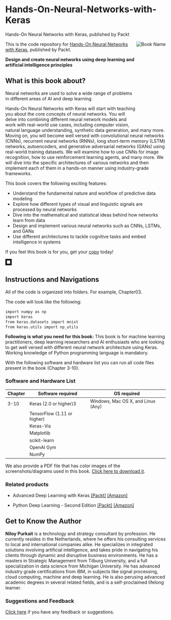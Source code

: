 # Hands-On-Neural-Networks-with-Keras
Hands-On Neural Networks with Keras, published by Packt

<a href="https://prod.packtpub.com/in/big-data-and-business-intelligence/hands-neural-networks-keras#utm_source=9781789536089"><img src="https://prod.packtpub.com/media/catalog/product/cache/a22c7d190d97ca25f5f1089471ab8502/b/1/b11726_mockupcover_0.png" alt="Book Name" height="256px" align="right"></a>

This is the code repository for [Hands-On Neural Networks with Keras](https://prod.packtpub.com/in/big-data-and-business-intelligence/hands-neural-networks-keras#utm_source=9781789536089), published by Packt.

**Design and create neural networks using deep learning and artificial intelligence principles**

## What is this book about?
Neural networks are used to solve a wide range of problems in different areas of AI and deep learning.

Hands-On Neural Networks with Keras will start with teaching you about the core concepts of neural networks. You will delve into combining different neural network models and work with real-world use cases, including computer vision, natural language understanding, synthetic data generation, and many more. Moving on, you will become well versed with convolutional neural networks (CNNs), recurrent neural networks (RNNs), long short-term memory (LSTM) networks, autoencoders, and generative adversarial networks (GANs) using real-world training datasets. We will examine how to use CNNs for image recognition, how to use reinforcement learning agents, and many more. We will dive into the specific architectures of various networks and then implement each of them in a hands-on manner using industry-grade frameworks.

This book covers the following exciting features: 
* Understand the fundamental nature and workflow of predictive data modeling
* Explore how different types of visual and linguistic signals are processed by neural networks
* Dive into the mathematical and statistical ideas behind how networks learn from data
* Design and implement various neural networks such as CNNs, LSTMs, and GANs
* Use different architectures to tackle cognitive tasks and embed intelligence in systems

If you feel this book is for you, get your [copy](https://www.amazon.com/dp/1789536081) today!

<a href="https://www.packtpub.com/?utm_source=github&utm_medium=banner&utm_campaign=GitHubBanner"><img src="https://raw.githubusercontent.com/PacktPublishing/GitHub/master/GitHub.png" alt="https://www.packtpub.com/" border="5" /></a>

## Instructions and Navigations
All of the code is organized into folders. For example, Chapter03.

The code will look like the following:
```
import numpy as np
import keras
from keras.datasets import mnist
from keras.utils import np_utils
```

**Following is what you need for this book:**
This book is for machine learning practitioners, deep learning researchers and AI enthusiasts who are looking to get well versed with different neural network architecture using Keras. Working knowledge of Python programming language is mandatory.

With the following software and hardware list you can run all code files present in the book (Chapter 3-10).

### Software and Hardware List

| Chapter  | Software required                    | OS required                        |
| -------- | ------------------------------------ | -----------------------------------|
| 3-10     | Keras (2.0 or higher)3               | Windows, Mac OS X, and Linux (Any) |
|          | TensorFlow (1.11 or higher)          |                                    |
|          | Keras-Vis                            |                                    |
|          | Matplotlib                           |                                    |
|          | scikit-learn                         |                                    |
|          | OpenAI Gym                           |                                    |
|          | NumPy                                |                                    |


We also provide a PDF file that has color images of the screenshots/diagrams used in this book. [Click here to download it](https://www.packtpub.com/sites/default/files/downloads/9781789536089_ColorImages.pdf).


### Related products <Other books you may enjoy>
* Advanced Deep Learning with Keras [[Packt]](https://prod.packtpub.com/in/big-data-and-business-intelligence/advanced-deep-learning-keras#utm_source=9781788629416) [[Amazon]](https://www.amazon.com/dp/1788629418)

* Python Deep Learning - Second Edition [[Packt]](https://prod.packtpub.com/in/big-data-and-business-intelligence/python-deep-learning-second-edition#utm_source=9781789348460) [[Amazon]](https://www.amazon.com/dp/1789348463)

## Get to Know the Author
**Niloy Purkait**
is a technology and strategy consultant by profession. He currently resides in
the Netherlands, where he offers his consulting services to local and international
companies alike. He specializes in integrated solutions involving artificial intelligence, and
takes pride in navigating his clients through dynamic and disruptive business
environments.
He has a masters in Strategic Management from Tilburg University, and a full
specialization in data science from Michigan University. He has advanced industry grade
certifications from IBM, in subjects like signal processing, cloud computing, machine and
deep learning. He is also perusing advanced academic degrees in several related fields, and
is a self-proclaimed lifelong learner.



### Suggestions and Feedback
[Click here](https://docs.google.com/forms/d/e/1FAIpQLSdy7dATC6QmEL81FIUuymZ0Wy9vH1jHkvpY57OiMeKGqib_Ow/viewform) if you have any feedback or suggestions.
